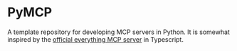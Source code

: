 # PyMCP

A template repository for developing MCP servers in Python. It is somewhat inspired by the [official everything MCP server](https://github.com/modelcontextprotocol/servers/tree/main/src/everything) in Typescript.
